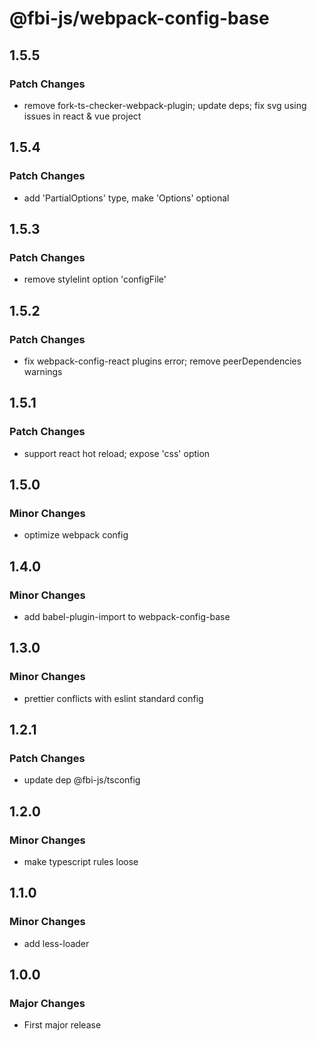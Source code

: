# @fbi-js/webpack-config-base

## 1.5.5

### Patch Changes

- remove fork-ts-checker-webpack-plugin; update deps; fix svg using issues in react & vue project

## 1.5.4

### Patch Changes

- add 'PartialOptions' type, make 'Options' optional

## 1.5.3

### Patch Changes

- remove stylelint option 'configFile'

## 1.5.2

### Patch Changes

- fix webpack-config-react plugins error; remove peerDependencies warnings

## 1.5.1

### Patch Changes

- support react hot reload; expose 'css' option

## 1.5.0

### Minor Changes

- optimize webpack config

## 1.4.0

### Minor Changes

- add babel-plugin-import to webpack-config-base

## 1.3.0

### Minor Changes

- prettier conflicts with eslint standard config

## 1.2.1

### Patch Changes

- update dep @fbi-js/tsconfig

## 1.2.0

### Minor Changes

- make typescript rules loose

## 1.1.0

### Minor Changes

- add less-loader

## 1.0.0

### Major Changes

- First major release
